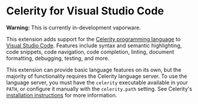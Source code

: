 # Celerity for Visual Studio Code

**Warning:** This is currently in-development vaporware.

This extension adds support for the
[Celerity programming language](https://docs.vezel.dev/celerity) to
[Visual Studio Code](https://code.visualstudio.com). Features include syntax and
semantic highlighting, code snippets, code navigation, code completion, linting,
document formatting, debugging, testing, and more.

This extension can provide basic language features on its own, but the majority
of functionality requires the Celerity language server. To use the language
server, you must have the `celerity` executable available in your `PATH`, or
configure it manually with the `celerity.path` setting. See Celerity's
[installation instructions](https://docs.vezel.dev/celerity/installation) for
more information.
